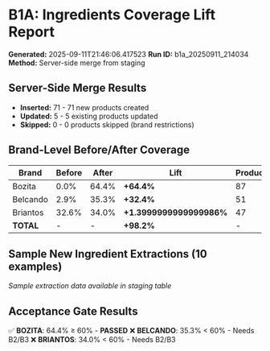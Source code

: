 # B1A: Ingredients Coverage Lift Report

**Generated:** 2025-09-11T21:46:06.417523
**Run ID:** b1a_20250911_214034
**Method:** Server-side merge from staging

## Server-Side Merge Results

- **Inserted:** 71 - 71 new products created
- **Updated:** 5 - 5 existing products updated
- **Skipped:** 0 - 0 products skipped (brand restrictions)

## Brand-Level Before/After Coverage

| Brand | Before | After | Lift | Products |
|-------|--------|-------|------|----------|
| Bozita | 0.0% | 64.4% | **+64.4%** | 87 |
| Belcando | 2.9% | 35.3% | **+32.4%** | 51 |
| Briantos | 32.6% | 34.0% | **+1.3999999999999986%** | 47 |
| **TOTAL** | - | - | **+98.2%** | - |

## Sample New Ingredient Extractions (10 examples)

*Sample extraction data available in staging table*

## Acceptance Gate Results

✅ **BOZITA**: 64.4% ≥ 60% - **PASSED**
❌ **BELCANDO**: 35.3% < 60% - Needs B2/B3
❌ **BRIANTOS**: 34.0% < 60% - Needs B2/B3

